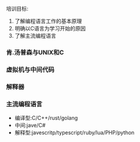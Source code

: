培训目标:

1.  了解编程语言工作的基本原理
2.  明确以C语言为学习开始的原因
3.  了解主流编程语言

### 肯.汤普森与UNIX和C



### 虚拟机与中间代码

### 解释器

### 主流编程语言

- 编译型:C/C++/rust/golang
- 中间:jave/C#
- 解释型:javescritp/typescript/ruby/lua/PHP/python